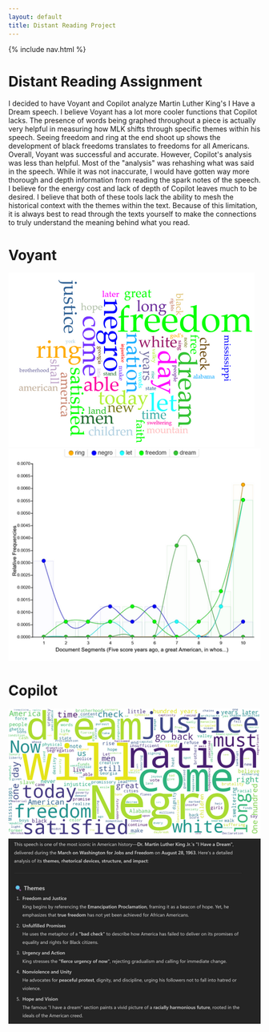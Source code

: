 ```yaml
---
layout: default
title: Distant Reading Project
---
```


{% include nav.html %}


# Distant Reading Assignment 

I decided to have Voyant and Copilot analyze Martin Luther King's I Have a Dream speech. I believe Voyant has a lot more cooler functions that Copilot lacks. 
The presence of words being graphed throughout a piece is actually very helpful in measuring how MLK shifts through specific themes within his speech. 
Seeing freedom and ring at the end shoot up shows the development of black freedoms translates to freedoms for all Americans. Overall, Voyant was successful and accurate. 
However, Copilot's analysis was less than helpful. Most of the "analysis" was rehashing what was said in the speech. While it was not inaccurate, I would have gotten way more 
thorough and depth information from reading the spark notes of the speech. I believe for the energy cost and lack of depth of Copilot leaves much to be desired. I believe that 
both of these tools lack the ability to mesh the historical context with the themes within the text. Because of this limitation, it is always best to read through the texts 
yourself to make the connections to truly understand the meaning behind what you read.  

 # **Voyant**
  
![MLK Voyant Word Bubble](MLKVoyantWordBubble.png)
![MLK Voyant Most Common Words](MLKVoyantWordCount.png)

 # **Copilot**
 
![MLK Copilot Word Bubble](MLKCopilotWordBubble.png)
![MLK Copilot Most Response](MLKCopilotResponse.png)
